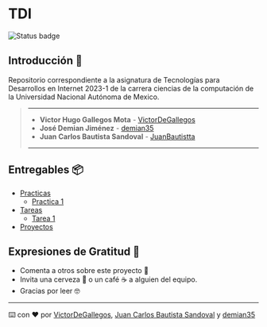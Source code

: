 # TDI 
![Status badge](https://img.shields.io/badge/status-en%20progreso-yellow?style=for-the-badge)

## Introducción 🏁

Repositorio correspondiente a la asignatura de Tecnologías para Desarrollos en Internet 2023-1 de la carrera ciencias de la computación de la Universidad Nacional Autónoma de Mexico.

> ---
>
> * **Victor Hugo Gallegos Mota**  - [VictorDeGallegos](https://github.com/VictorDeGallegos)
> * **José Demian Jiménez**  - [demian35](https://github.com/demian35)
> * **Juan Carlos Bautista Sandoval**  - [JuanBautistta](https://github.com/JuanBautistta)
>
>
>
> ---

## Entregables 📦

* [Practicas]()
  * [Practica 1]()
* [Tareas]()
  * [Tarea 1]()
* [Proyectos]()

## Expresiones de Gratitud 🎁

* Comenta a otros sobre este proyecto 📢
* Invita una cerveza 🍺 o un café ☕ a alguien del equipo.
* Gracias por leer 🤓

---
⌨️ con ❤️ por  [VictorDeGallegos](https://github.com/VictorDeGallegos), [Juan Carlos Bautista Sandoval](https://github.com/JuanBautistta) y [demian35](https://github.com/demian35) 